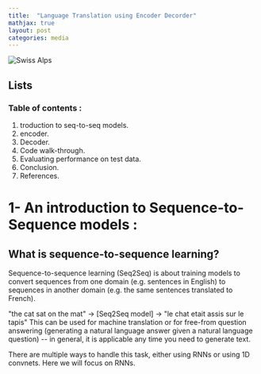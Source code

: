 ```yaml
---
title:  "Language Translation using Encoder Decorder"
mathjax: true
layout: post
categories: media
---
```


![Swiss Alps](https://user-images.githubusercontent.com/4943215/55412536-edbba180-5567-11e9-9c70-6d33bca3f8ed.jpg)

## Lists

### Table of contents :
1. troduction to seq-to-seq models.
2. encoder.
3. Decoder.
4. Code walk-through.
5. Evaluating performance on test data.
6. Conclusion.
7. References.


# 1- An introduction to Sequence-to-Sequence models :

## What is sequence-to-sequence learning?
Sequence-to-sequence learning (Seq2Seq) is about training models to convert sequences from one domain (e.g. sentences in English) to sequences in another domain (e.g. the same sentences translated to French).

"the cat sat on the mat" -> [Seq2Seq model] -> "le chat etait assis sur le tapis"
This can be used for machine translation or for free-from question answering (generating a natural language answer given a natural language question) -- in general, it is applicable any time you need to generate text.

There are multiple ways to handle this task, either using RNNs or using 1D convnets. Here we will focus on RNNs.


